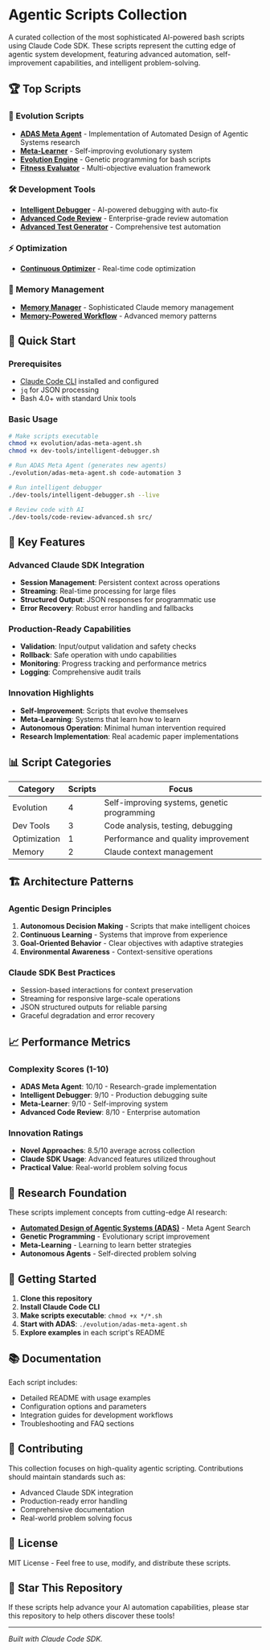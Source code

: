 # Agentic Scripts Collection

A curated collection of the most sophisticated AI-powered bash scripts using Claude Code SDK. These scripts represent the cutting edge of agentic system development, featuring advanced automation, self-improvement capabilities, and intelligent problem-solving.

## 🏆 Top Scripts

### 🧬 Evolution Scripts
- **[ADAS Meta Agent](evolution/adas-meta-agent.sh)** - Implementation of Automated Design of Agentic Systems research
- **[Meta-Learner](evolution/meta-learner.sh)** - Self-improving evolutionary system  
- **[Evolution Engine](evolution/evolution-engine.sh)** - Genetic programming for bash scripts
- **[Fitness Evaluator](evolution/fitness-evaluator.sh)** - Multi-objective evaluation framework

### 🛠️ Development Tools
- **[Intelligent Debugger](dev-tools/intelligent-debugger.sh)** - AI-powered debugging with auto-fix
- **[Advanced Code Review](dev-tools/code-review-advanced.sh)** - Enterprise-grade review automation
- **[Advanced Test Generator](dev-tools/test-generator-advanced.sh)** - Comprehensive test automation

### ⚡ Optimization
- **[Continuous Optimizer](optimization/continuous-optimizer.sh)** - Real-time code optimization

### 🧠 Memory Management
- **[Memory Manager](memory/memory-manager.sh)** - Sophisticated Claude memory management
- **[Memory-Powered Workflow](memory/memory-powered-workflow.sh)** - Advanced memory patterns

## 🚀 Quick Start

### Prerequisites
- [Claude Code CLI](https://claude.ai/code) installed and configured
- `jq` for JSON processing
- Bash 4.0+ with standard Unix tools

### Basic Usage
```bash
# Make scripts executable
chmod +x evolution/adas-meta-agent.sh
chmod +x dev-tools/intelligent-debugger.sh

# Run ADAS Meta Agent (generates new agents)
./evolution/adas-meta-agent.sh code-automation 3

# Run intelligent debugger
./dev-tools/intelligent-debugger.sh --live

# Review code with AI
./dev-tools/code-review-advanced.sh src/
```

## 🌟 Key Features

### Advanced Claude SDK Integration
- **Session Management**: Persistent context across operations
- **Streaming**: Real-time processing for large files
- **Structured Output**: JSON responses for programmatic use
- **Error Recovery**: Robust error handling and fallbacks

### Production-Ready Capabilities
- **Validation**: Input/output validation and safety checks
- **Rollback**: Safe operation with undo capabilities
- **Monitoring**: Progress tracking and performance metrics
- **Logging**: Comprehensive audit trails

### Innovation Highlights
- **Self-Improvement**: Scripts that evolve themselves
- **Meta-Learning**: Systems that learn how to learn
- **Autonomous Operation**: Minimal human intervention required
- **Research Implementation**: Real academic paper implementations

## 📊 Script Categories

| Category | Scripts | Focus |
|----------|---------|-------|
| Evolution | 4 | Self-improving systems, genetic programming |
| Dev Tools | 3 | Code analysis, testing, debugging |
| Optimization | 1 | Performance and quality improvement |
| Memory | 2 | Claude context management |

## 🏗️ Architecture Patterns

### Agentic Design Principles
1. **Autonomous Decision Making** - Scripts that make intelligent choices
2. **Continuous Learning** - Systems that improve from experience  
3. **Goal-Oriented Behavior** - Clear objectives with adaptive strategies
4. **Environmental Awareness** - Context-sensitive operations

### Claude SDK Best Practices
- Session-based interactions for context preservation
- Streaming for responsive large-scale operations
- JSON structured outputs for reliable parsing
- Graceful degradation and error recovery

## 📈 Performance Metrics

### Complexity Scores (1-10)
- **ADAS Meta Agent**: 10/10 - Research-grade implementation
- **Intelligent Debugger**: 9/10 - Production debugging suite
- **Meta-Learner**: 9/10 - Self-improving system
- **Advanced Code Review**: 8/10 - Enterprise automation

### Innovation Ratings
- **Novel Approaches**: 8.5/10 average across collection
- **Claude SDK Usage**: Advanced features utilized throughout
- **Practical Value**: Real-world problem solving focus

## 🔬 Research Foundation

These scripts implement concepts from cutting-edge AI research:
- **[Automated Design of Agentic Systems (ADAS)](https://arxiv.org/pdf/2408.08435)** - Meta Agent Search
- **Genetic Programming** - Evolutionary script improvement
- **Meta-Learning** - Learning to learn better strategies
- **Autonomous Agents** - Self-directed problem solving

## 🚀 Getting Started

1. **Clone this repository**
2. **Install Claude Code CLI**
3. **Make scripts executable**: `chmod +x */*.sh`
4. **Start with ADAS**: `./evolution/adas-meta-agent.sh`
5. **Explore examples** in each script's README

## 📚 Documentation

Each script includes:
- Detailed README with usage examples
- Configuration options and parameters
- Integration guides for development workflows
- Troubleshooting and FAQ sections

## 🤝 Contributing

This collection focuses on high-quality agentic scripting. Contributions should maintain standards such as:
- Advanced Claude SDK integration
- Production-ready error handling
- Comprehensive documentation
- Real-world problem solving focus

## 📄 License

MIT License - Feel free to use, modify, and distribute these scripts.

## 🌟 Star This Repository

If these scripts help advance your AI automation capabilities, please star this repository to help others discover these tools!

---

*Built with Claude Code SDK.*
